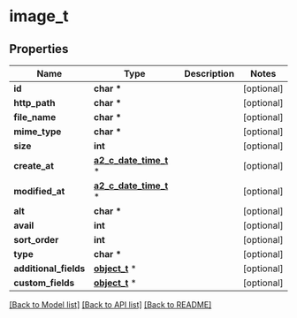 # image_t

## Properties
Name | Type | Description | Notes
------------ | ------------- | ------------- | -------------
**id** | **char \*** |  | [optional] 
**http_path** | **char \*** |  | [optional] 
**file_name** | **char \*** |  | [optional] 
**mime_type** | **char \*** |  | [optional] 
**size** | **int** |  | [optional] 
**create_at** | [**a2_c_date_time_t**](a2_c_date_time.md) \* |  | [optional] 
**modified_at** | [**a2_c_date_time_t**](a2_c_date_time.md) \* |  | [optional] 
**alt** | **char \*** |  | [optional] 
**avail** | **int** |  | [optional] 
**sort_order** | **int** |  | [optional] 
**type** | **char \*** |  | [optional] 
**additional_fields** | [**object_t**](.md) \* |  | [optional] 
**custom_fields** | [**object_t**](.md) \* |  | [optional] 

[[Back to Model list]](../README.md#documentation-for-models) [[Back to API list]](../README.md#documentation-for-api-endpoints) [[Back to README]](../README.md)


